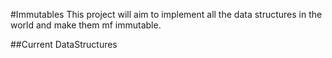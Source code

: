 #Immutables
This project will aim to implement all the data structures in the world and make them mf immutable.

##Current DataStructures
